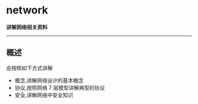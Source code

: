 network
====

**讲解网络相关资料**

----


## 概述
会按照如下方式讲解

* 概念,讲解网络设计的基本概念
* 协议,按照网络 7 层模型讲解典型的协议
* 安全,讲解网络中安全知识
  
  